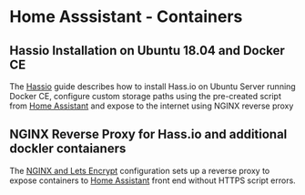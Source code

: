 # Home Asssistant - Containers


## Hassio Installation on Ubuntu 18.04 and Docker CE
The [Hassio](https://github.com/noodlemctwoodle/Hassio-Containers/blob/master/hassio-docker/README.md) guide describes how to install Hass.io on Ubuntu Server running Docker CE, configure custom storage paths using the pre-created script from [Home Assistant](https://github.com/home-assistant/hassio-build/blob/master/install/hassio_install) and expose to the internet using NGINX reverse proxy



## NGINX Reverse Proxy for Hass.io and additional dockler contaianers
The [NGINX and Lets Encrypt](https://github.com/noodlemctwoodle/Hassio-Containers/tree/master/nginx) configuration sets up a reverse proxy to expose containers to [Home Assistant](https://www.home-assistant.io/) front end without HTTPS script errors.

## 















